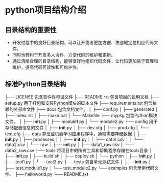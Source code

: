 # python项目结构介绍

## 目录结构的重要性
- 开发过程中的良好目录结构，可以让开发者更加方便、快速地定位相应代码文件。
- 同时也有利于开发多人协作，方便代码的维护和更新。
- 通过清晰合理的目录结构，能够很好地组织代码文件，让代码更加易于管理和维护，提高代码可读性和可维护性。

## 标准Python目录结构

├── LICENSE                 包含软件许可证文件
├── README.rst              包含项目的说明文档
├── setup.py                用于打包和安装Python模块的脚本文件
├── requirements.txt        包含依赖的外部库文件
├── docs                    包含文档文件。
│   ├── conf.py
│   ├── generated
│   ├── index.rst
│   ├── make.bat
│   └── Makefile
├── mypkg                   包含Python模块文件。
│   ├── __init__.py
│   ├── module1.py
│   └── module2.py
├── config                  用于存储配置信息的文件
│   ├── __init__.py
│   ├── dev.cfg
│   ├── prod.cfg
│   └── test.cfg
├── data                    算法或机器学习应用程序中，通常需要存储数据
│   ├── __init__.py
│   ├── processed
│   │   ├── __init__.py
│   │   ├── data1.csv
│   │   └── data2.csv
│   └── raw
│       ├── __init__.py
│       ├── data1_raw.csv
│       └── data2_raw.csv
├── tools                   将项目中的所有工具和帮助程序存储在tools目录
│    ├── __init__.py
│    ├── build.sh
│    ├── deploy.sh
│    └── python
│        ├── __init__.py
│        ├── tool1.py
│        └── tool2.py
├── tests                   包含单元测试文件
│   ├── __init__.py
│   ├── test_module1.py
│   └── test_module2.py 
└── examples                包含示例代码文件。
    ├── helloworld.py
    └── README.txt